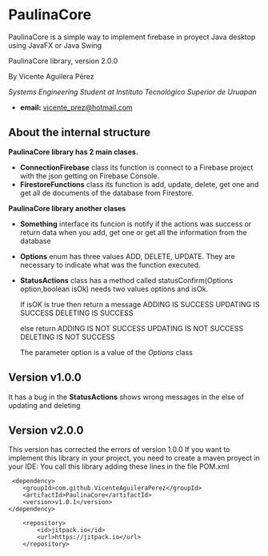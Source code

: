 # PaulinaCore
PaulinaCore is a simple way to implement firebase in proyect Java desktop using JavaFX or Java Swing

PaulinaCore library, version 2.0.0

By Vicente Aguilera Pérez

*Systems Engineering Student at Instituto Tecnológico Superior de Uruapan*

- **email:** vicente_prez@hotmail.com

About the internal structure
---------------------
**PaulinaCore library has 2 main clases.** 
- **ConnectionFirebase** class its function is connect to a Firebase project with the json getting on Firebase Console.
- **FirestoreFunctions** class its function is add, update, delete, get one and get all de documents of the database from Firestore.

**PaulinaCore library another clases** 
- **Something** interface its funcion is notify if the actions was success or return data when you add, get one or get all the information from the database
- **Options** enum has three values ADD, DELETE, UPDATE. They are necessary to indicate what was the function executed.
- **StatusActions** class has a method called statusConfirm(Options option,boolean isOk) needs two values options and isOk.

	If isOK is true then return a message
	ADDING IS SUCCESS
	UPDATING IS SUCCESS
	DELETING IS SUCCESS

	else return
	ADDING IS NOT SUCCESS
	UPDATING IS NOT SUCCESS
	DELETING IS NOT SUCCESS
	
	The parameter option is a value of the *Options* class

Version v1.0.0
---------------------
It has a bug in the **StatusActions** shows wrong messages in the else of updating and deleting

Version v2.0.0
---------------------
This version has corrected the errors of version 1.0.0
If you want to implement this library in your project, you need to create a maven proyect in your IDE:
You call this library adding these lines in the file POM.xml

     
<dependencies>

     <dependency>
	    <groupId>com.github.VicenteAguileraPerez</groupId>
	    <artifactId>PaulinaCore</artifactId>
	    <version>v1.0.1</version>
	</dependency>
    
</dependencies>

<repositories>

        <repository>
            <id>jitpack.io</id>
            <url>https://jitpack.io</url>
        </repository>

</repositories>

